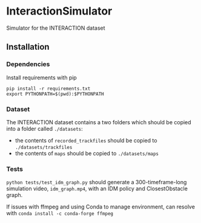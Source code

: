 # InteractionSimulator
Simulator for the INTERACTION dataset

## Installation

### Dependencies

Install requirements with pip

```
pip install -r requirements.txt
export PYTHONPATH=$(pwd):$PYTHONPATH
```

### Dataset

The INTERACTION dataset contains a two folders which should be copied into a folder called ``./datasets``: 
  - the contents of ``recorded_trackfiles`` should be copied to ``./datasets/trackfiles``
  - the contents of ``maps`` should be copied to ``./datasets/maps``

### Tests

``python tests/test_idm_graph.py`` should generate a 300-timeframe-long simulation video, `idm_graph.mp4`, with an IDM policy and ClosestObstacle graph.

If issues with ffmpeg and using Conda to manage environment, can resolve with ``conda install -c conda-forge ffmpeg``
